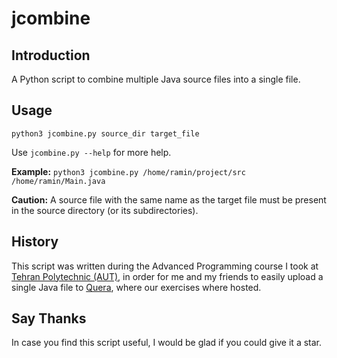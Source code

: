 # jcombine

## Introduction
A Python script to combine multiple Java source files into a single file.

## Usage
`python3 jcombine.py source_dir target_file`

Use `jcombine.py --help` for more help.

**Example:** `python3 jcombine.py /home/ramin/project/src /home/ramin/Main.java`

**Caution:** A source file with the same name as the target file must be present in the source directory (or its subdirectories).

## History
This script was written during the Advanced Programming course I took at [Tehran Polytechnic (AUT)][1],
in order for me and my friends to easily upload a single Java file to [Quera][2], where our exercises where hosted.

## Say Thanks
In case you find this script useful, I would be glad if you could give it a star.

[1]: https://aut.ac.ir/en
[2]: https://quera.org/

